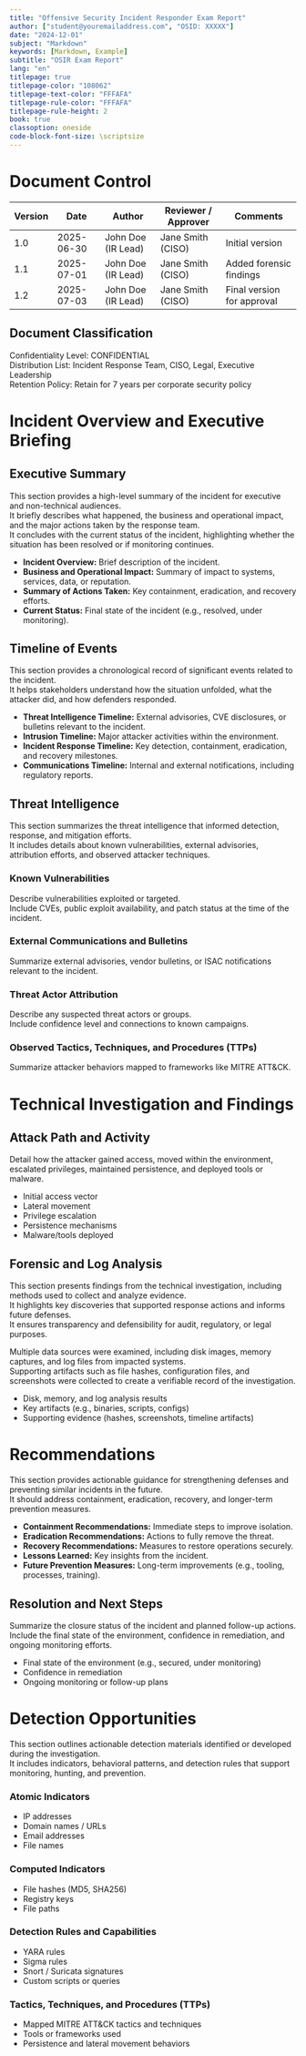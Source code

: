 ```yaml
---
title: "Offensive Security Incident Responder Exam Report"
author: ["student@youremailaddress.com", "OSID: XXXXX"]
date: "2024-12-01"
subject: "Markdown"
keywords: [Markdown, Example]
subtitle: "OSIR Exam Report"
lang: "en"
titlepage: true
titlepage-color: "108062"
titlepage-text-color: "FFFAFA"
titlepage-rule-color: "FFFAFA"
titlepage-rule-height: 2
book: true
classoption: oneside
code-block-font-size: \scriptsize
---
```


# Document Control  

| Version | Date       | Author             | Reviewer / Approver | Comments                  |
|---------|------------|-------------------|--------------------|--------------------------|
| 1.0     | 2025-06-30 | John Doe (IR Lead) | Jane Smith (CISO)   | Initial version           |
| 1.1     | 2025-07-01 | John Doe (IR Lead) | Jane Smith (CISO)   | Added forensic findings   |
| 1.2     | 2025-07-03 | John Doe (IR Lead) | Jane Smith (CISO)   | Final version for approval|

## Document Classification  
Confidentiality Level: CONFIDENTIAL  
Distribution List: Incident Response Team, CISO, Legal, Executive Leadership  
Retention Policy: Retain for 7 years per corporate security policy  

# Incident Overview and Executive Briefing  

## Executive Summary  
This section provides a high-level summary of the incident for executive and non-technical audiences.  
It briefly describes what happened, the business and operational impact, and the major actions taken by the response team.  
It concludes with the current status of the incident, highlighting whether the situation has been resolved or if monitoring continues.

- **Incident Overview:** Brief description of the incident.
- **Business and Operational Impact:** Summary of impact to systems, services, data, or reputation.
- **Summary of Actions Taken:** Key containment, eradication, and recovery efforts.
- **Current Status:** Final state of the incident (e.g., resolved, under monitoring).

## Timeline of Events  
This section provides a chronological record of significant events related to the incident.  
It helps stakeholders understand how the situation unfolded, what the attacker did, and how defenders responded.

- **Threat Intelligence Timeline:** External advisories, CVE disclosures, or bulletins relevant to the incident.
- **Intrusion Timeline:** Major attacker activities within the environment.
- **Incident Response Timeline:** Key detection, containment, eradication, and recovery milestones.
- **Communications Timeline:** Internal and external notifications, including regulatory reports.

## Threat Intelligence  
This section summarizes the threat intelligence that informed detection, response, and mitigation efforts.  
It includes details about known vulnerabilities, external advisories, attribution efforts, and observed attacker techniques.

### Known Vulnerabilities  
Describe vulnerabilities exploited or targeted.  
Include CVEs, public exploit availability, and patch status at the time of the incident.

### External Communications and Bulletins  
Summarize external advisories, vendor bulletins, or ISAC notifications relevant to the incident.

### Threat Actor Attribution  
Describe any suspected threat actors or groups.  
Include confidence level and connections to known campaigns.

### Observed Tactics, Techniques, and Procedures (TTPs)  
Summarize attacker behaviors mapped to frameworks like MITRE ATT&CK.

# Technical Investigation and Findings  

## Attack Path and Activity  
Detail how the attacker gained access, moved within the environment, escalated privileges, maintained persistence, and deployed tools or malware.

- Initial access vector
- Lateral movement
- Privilege escalation
- Persistence mechanisms
- Malware/tools deployed  

## Forensic and Log Analysis  
This section presents findings from the technical investigation, including methods used to collect and analyze evidence.  
It highlights key discoveries that supported response actions and informs future defenses.  
It ensures transparency and defensibility for audit, regulatory, or legal purposes.

Multiple data sources were examined, including disk images, memory captures, and log files from impacted systems.  
Supporting artifacts such as file hashes, configuration files, and screenshots were collected to create a verifiable record of the investigation.

- Disk, memory, and log analysis results
- Key artifacts (e.g., binaries, scripts, configs)
- Supporting evidence (hashes, screenshots, timeline artifacts)

# Recommendations  
This section provides actionable guidance for strengthening defenses and preventing similar incidents in the future.  
It should address containment, eradication, recovery, and longer-term prevention measures.

- **Containment Recommendations:** Immediate steps to improve isolation.
- **Eradication Recommendations:** Actions to fully remove the threat.
- **Recovery Recommendations:** Measures to restore operations securely.
- **Lessons Learned:** Key insights from the incident.
- **Future Prevention Measures:** Long-term improvements (e.g., tooling, processes, training).

## Resolution and Next Steps  
Summarize the closure status of the incident and planned follow-up actions.  
Include the final state of the environment, confidence in remediation, and ongoing monitoring efforts.

- Final state of the environment (e.g., secured, under monitoring)
- Confidence in remediation
- Ongoing monitoring or follow-up plans  

# Detection Opportunities  
This section outlines actionable detection materials identified or developed during the investigation.  
It includes indicators, behavioral patterns, and detection rules that support monitoring, hunting, and prevention.

### Atomic Indicators  
- IP addresses  
- Domain names / URLs  
- Email addresses  
- File names  

### Computed Indicators  
- File hashes (MD5, SHA256)  
- Registry keys  
- File paths  

### Detection Rules and Capabilities  
- YARA rules  
- Sigma rules  
- Snort / Suricata signatures  
- Custom scripts or queries  

### Tactics, Techniques, and Procedures (TTPs)  
- Mapped MITRE ATT&CK tactics and techniques  
- Tools or frameworks used  
- Persistence and lateral movement behaviors  
